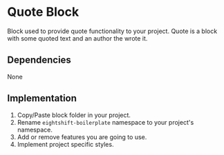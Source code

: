 # Quote Block

Block used to provide quote functionality to your project. Quote is a block with some quoted text and an author the wrote it.

## Dependencies

None

## Implementation
1. Copy/Paste block folder in your project.
2. Rename `eightshift-boilerplate` namespace to your project's namespace.
3. Add or remove features you are going to use.
4. Implement project specific styles.
